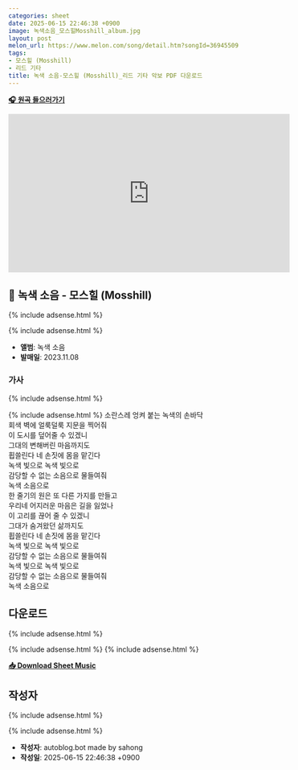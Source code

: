 ```yaml
---
categories: sheet
date: 2025-06-15 22:46:38 +0900
image: 녹색소음_모스힐Mosshill_album.jpg
layout: post
melon_url: https://www.melon.com/song/detail.htm?songId=36945509
tags:
- 모스힐 (Mosshill)
- 리드 기타
title: 녹색 소음-모스힐 (Mosshill)_리드 기타 악보 PDF 다운로드
---
```


<p><a href="https://www.melon.com/song/detail.htm?songId=36945509" target="_blank"><strong>🎧 원곡 들으러가기</strong></a></p>
<iframe width="560" height="315" src="https://www.youtube.com/embed/v6WXxvdONpA" frameborder="0" allowfullscreen></iframe>

## 🎵 녹색 소음 - 모스힐 (Mosshill)

{% include adsense.html %}

{% include adsense.html %}

- **앨범**: 녹색 소음  
- **발매일**: 2023.11.08  

### 가사

{% include adsense.html %}

{% include adsense.html %}
소란스레 엉켜 붙는 녹색의 손바닥  
회색 벽에 얼룩덜룩 지문을 찍어줘  
이 도시를 덮어줄 수 있겠니  
그대의 변해버린 마음까지도  
휩쓸린다 네 손짓에 몸을 맡긴다  
녹색 빛으로 녹색 빛으로  
감당할 수 없는 소음으로 물들여줘  
녹색 소음으로  
한 줄기의 원은 또 다른 가지를 만들고  
우리네 어지러운 마음은 길을 잃었나  
이 고리를 끊어 줄 수 있겠니  
그대가 숨겨왔던 삶까지도  
휩쓸린다 네 손짓에 몸을 맡긴다  
녹색 빛으로 녹색 빛으로  
감당할 수 없는 소음으로 물들여줘  
녹색 빛으로 녹색 빛으로  
감당할 수 없는 소음으로 물들여줘  
녹색 소음으로  




## 다운로드
{% include adsense.html %}

{% include adsense.html %}
{% include adsense.html %}

<p><a href="https://drive.google.com/file/d/1U1eQXZQU_2EpnAHz7hKnNBOGtUGIJ78L/view?usp=drive_link" download><strong>📥 Download Sheet Music</strong></a></p>

## 작성자 

{% include adsense.html %}

{% include adsense.html %}
- **작성자**: autoblog.bot made by sahong
- **작성일**: 2025-06-15 22:46:38 +0900